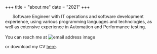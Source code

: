 +++
title = "about me"
date = "2021"
+++

&nbsp;&nbsp;&nbsp;&nbsp;&nbsp;&nbsp;Software Engineer with IT operations and software development experience, using various programming languages and technologies, as well as extensive experience in Automation and Performance testing.
<br>
<br>
You can reach me at ![email address image](https://paulcosma.com/public/email-address-image.png) 

or download my CV [here](https://paulcosma.com/public/Paul-Cosma-CV.pdf).
